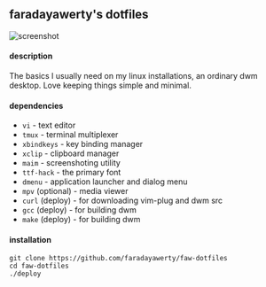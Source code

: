 
## faradayawerty's dotfiles
![screenshot](https://github.com/faradayawerty/faw-dotfiles/blob/main/screenshot.png)

#### description
The basics I usually need on my linux installations, an ordinary dwm desktop. Love keeping things simple and minimal.

#### dependencies
* `vi` - text editor
* `tmux` - terminal multiplexer
* `xbindkeys` - key binding manager
* `xclip` - clipboard manager
* `maim` - screenshoting utility
* `ttf-hack` - the primary font
* `dmenu` - application launcher and dialog menu
* `mpv` (optional) - media viewer
* `curl` (deploy) - for downloading vim-plug and dwm src
* `gcc` (deploy) - for building dwm
* `make` (deploy) - for building dwm

#### installation
```
git clone https://github.com/faradayawerty/faw-dotfiles
cd faw-dotfiles
./deploy
```

